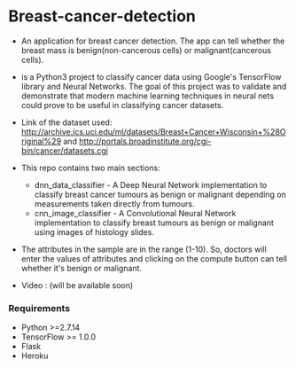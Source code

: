 # Breast-cancer-detection

* An application for breast cancer detection. The app can tell whether the breast mass is benign(non-cancerous cells) or malignant(cancerous cells).
* is a Python3 project to classify cancer data using Google's TensorFlow library and Neural Networks. The goal of this project was to validate and demonstrate that modern machine learning techniques in neural nets could prove to be useful in classifying cancer datasets.
* Link of the dataset used: http://archive.ics.uci.edu/ml/datasets/Breast+Cancer+Wisconsin+%28Original%29 and http://portals.broadinstitute.org/cgi-bin/cancer/datasets.cgi
* This repo contains two main sections:

  -  dnn_data_classifier - A Deep Neural Network implementation to classify breast cancer tumours as benign or malignant depending on measurements taken directly from tumours.
  -  cnn_image_classifier - A Convolutional Neural Network implementation to classify breast tumours as benign or malignant using images of histology slides.

* The attributes in the sample are in the range (1-10). So, doctors will enter the values of attributes and clicking on the compute button can tell whether it's benign or malignant.
* Video : (will be available soon)  

### Requirements ###

* Python >=2.7.14
* TensorFlow >= 1.0.0
* Flask
* Heroku
